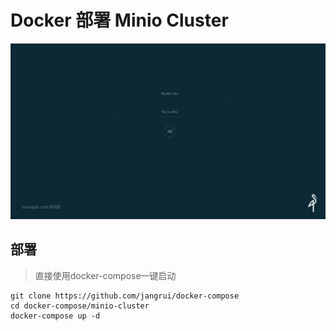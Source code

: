 # Docker 部署 Minio Cluster

![Minio](minio.png)

## 部署

> 直接使用docker-compose一键启动

```
git clone https://github.com/jangrui/docker-compose
cd docker-compose/minio-cluster
docker-compose up -d
```
